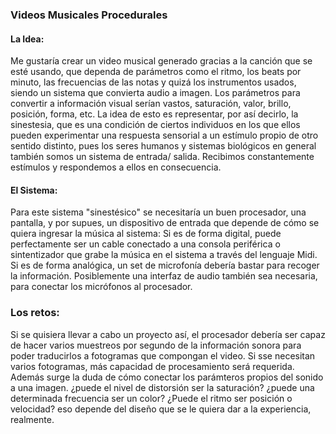 ### Videos Musicales Procedurales

#### La Idea: 
Me gustaría crear un video musical generado gracias a la canción que se esté usando, que dependa de parámetros como el ritmo, los beats por minuto, las frecuencias de las notas y quizá los instrumentos usados,
siendo un sistema que convierta audio a imagen. Los parámetros para convertir a información visual serían vastos, saturación, valor, brillo, posición, forma, etc. 
La idea de esto es representar, por así decirlo, la sinestesia, que es una condición de ciertos individuos en los que ellos pueden experimentar una respuesta sensorial a un estímulo propio de otro sentido distinto, 
pues los seres humanos y sistemas biológicos en general también somos un sistema de entrada/ salida. Recibimos constantemente estímulos y respondemos a ellos en consecuencia. 

#### El Sistema: 
Para este sistema "sinestésico" se necesitaría un buen procesador, una pantalla, y por supues, un dispositivo de entrada que depende de cómo se quiera ingresar la música al sistema: 
Si es de forma digital, puede perfectamente ser un cable conectado a una consola periférica o sintentizador que grabe la música en el sistema a través del lenguaje Midi. 
Si es de forma analógica, un set de microfonía debería bastar para recoger la información. Posiblemente una interfaz de audio también sea necesaria, para conectar los micrófonos al procesador. 

### Los retos: 
Si se quisiera llevar a cabo un proyecto así, el procesador debería ser capaz de hacer varios muestreos por segundo de la información sonora para poder traducirlos a fotogramas que compongan el video. 
Si sse necesitan varios fotogramas, más capacidad de procesamiento será requerida. Además surge la duda de cómo conectar los parámteros propios del sonido a una imagen. ¿puede el nivel de distorsión ser la saturación?
¿puede una determinada frecuencia ser un color? ¿Puede el ritmo ser posición o velocidad? eso depende del diseño que se le quiera dar a la experiencia, realmente. 

